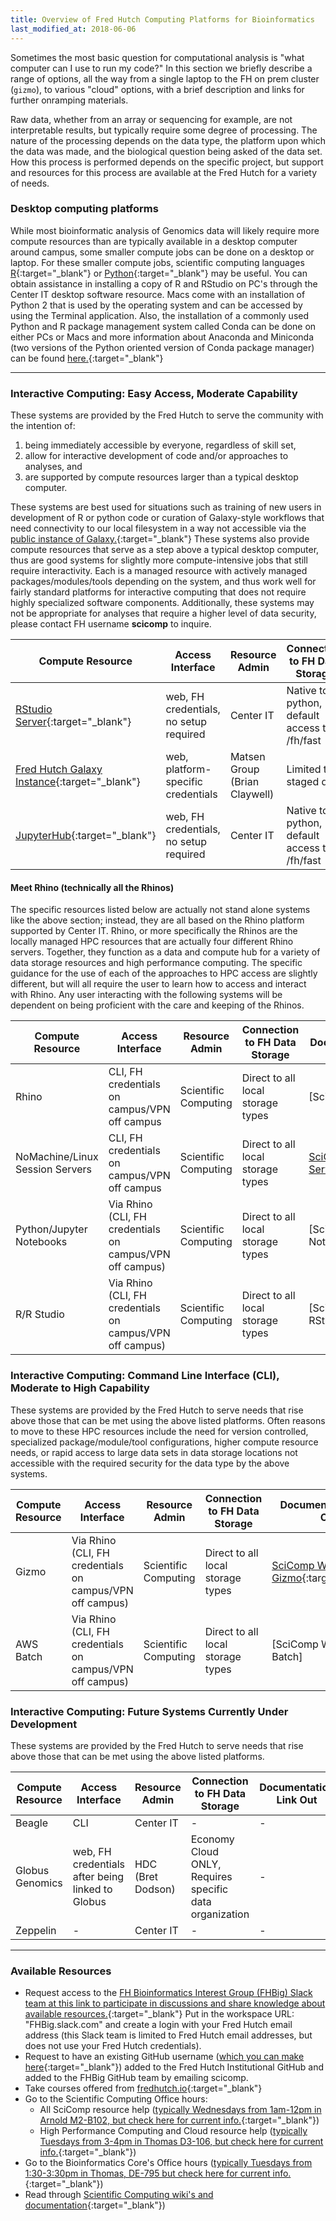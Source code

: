 ```yaml
---
title: Overview of Fred Hutch Computing Platforms for Bioinformatics
last_modified_at: 2018-06-06
---
```


Sometimes the most basic question for computational analysis is "what computer can
I use to run my code?" In this section we briefly describe a range of options, all
the way from a single laptop to the FH on prem cluster (`gizmo`), to various "cloud"
options, with a brief description and links for further onramping materials.

Raw data, whether from an array or sequencing for example, are not interpretable results, but typically require some degree of processing. The nature of the processing depends on the data type, the platform upon which the data was made, and the biological question being asked of the data set.  How this process is performed depends on the specific project, but support and resources for this process are available at the Fred Hutch for a variety of needs.  

### Desktop computing platforms
While most bioinformatic analysis of Genomics data will likely require more compute resources than are typically available in a desktop computer around campus, some smaller compute jobs can be done on a desktop or laptop.  For these smaller compute jobs, scientific computing languages [R](https://www.r-project.org){:target="_blank"}<!--_--> or [Python](https://www.python.org){:target="_blank"}<!--_--> may be useful. You can obtain assistance in installing a copy of R and RStudio on PC's through the Center IT desktop software resource.  Macs come with an installation of Python 2 that is used by the operating system and can be accessed by using the Terminal application.  Also, the installation of a commonly used Python and R package management system called Conda can be done on either PCs or Macs and more information about Anaconda and Miniconda (two versions of the Python oriented version of Conda package manager) can be found [here.](https://conda.io/docs/glossary.html#anaconda){:target="_blank"}<!--_-->

---
### Interactive Computing:  Easy Access, Moderate Capability
These systems are provided by the Fred Hutch to serve the community with the intention of:
1. being immediately accessible by everyone, regardless of skill set,
2. allow for interactive development of code and/or approaches to analyses, and
3. are supported by compute resources larger than a typical desktop computer.

 These systems are best used for situations such as training of new users in development of R or python code or curation of Galaxy-style workflows that need connectivity to our local filesystem in a way not accessible via the [public instance of Galaxy.](https://usegalaxy.org/){:target="_blank"}<!--_-->   These systems also provide compute resources that serve as a step above a typical desktop computer, thus are good systems for slightly more compute-intensive jobs that still require interactivity.  Each is a managed resource with actively managed packages/modules/tools depending on the system, and thus work well for fairly standard platforms for interactive computing that does not require highly specialized software components.  Additionally, these systems may not be appropriate for analyses that require a higher level of data security, please contact FH username **scicomp** to inquire.


Compute Resource | Access Interface | Resource Admin | Connection to FH Data Storage | Documentation Link Out
--- | --- | --- | --- | ---
[RStudio Server](http://rstudio.fhcrc.org){:target="_blank"}<!--_--> | web, FH credentials, no setup required | Center IT | Native to python, default access to /fh/fast | -
[Fred Hutch Galaxy Instance](http://galaxy.fredhutch.org/){:target="_blank"}<!--_--> | web, platform-specific credentials | Matsen Group (Brian Claywell) | Limited to staged data | -
[JupyterHub](https://jupyterhub.fhcrc.org/){:target="_blank"}<!--_--> | web, FH credentials, no setup required | Center IT | Native to python, default access to /fh/fast | -

#### Meet Rhino (technically all the Rhinos)
The specific resources listed below are actually not stand alone systems like the above section; instead, they are all based on the Rhino platform supported by Center IT.  Rhino, or more specifically the Rhinos are the locally managed HPC resources that are actually four different Rhino servers. Together, they function as a data and compute hub for a variety of data storage resources and high performance computing.  The specific guidance for the use of each of the approaches to HPC access are slightly different, but will all require the user to learn how to access and interact with Rhino.  Any user interacting with the following systems will be dependent on being proficient with the care and keeping of the Rhinos.

Compute Resource | Access Interface | Resource Admin | Connection to FH Data Storage | Documentation Link Out
--- | --- | --- | --- | ---
Rhino | CLI, FH credentials on campus/VPN off campus | Scientific Computing | Direct to all local storage types | [SciComp Wiki - Rhino]
NoMachine/Linux Session Servers | CLI, FH credentials on campus/VPN off campus | Scientific Computing | Direct to all local storage types |  [SciComp Wiki - Linux Servers](https://teams.fhcrc.org/sites/citwiki/SciComp/Pages/Using%20the%20Linux%20Session%20Servers.aspx){:target="_blank"}<!--_-->
Python/Jupyter Notebooks | Via Rhino (CLI, FH credentials on campus/VPN off campus) | Scientific Computing | Direct to all local storage types | [SciComp Wiki- Jupyter Notebooks]
R/R Studio | Via Rhino (CLI, FH credentials on campus/VPN off campus) | Scientific Computing | Direct to all local storage types | [SciComp Wiki - RStudio]


### Interactive Computing: Command Line Interface (CLI), Moderate to High Capability
These systems are provided by the Fred Hutch to serve needs that rise above those that can be met using the above listed platforms.  Often reasons to move to these HPC resources include the need for version controlled, specialized package/module/tool configurations, higher compute resource needs, or rapid access to large data sets in data storage locations not accessible with the required security for the data type by the above systems.  

Compute Resource | Access Interface | Resource Admin | Connection to FH Data Storage | Documentation Link Out
--- | --- | --- | --- | ---
Gizmo | Via Rhino (CLI, FH credentials on campus/VPN off campus) | Scientific Computing | Direct to all local storage types |  [SciComp Wiki - Gizmo](https://teams.fhcrc.org/sites/citwiki/SciComp/Pages/Gizmo%20and%20slurm,%20when%20use%20srun,%20sbatch%20or%20salloc.aspx){:target="_blank"}<!--_-->
AWS Batch | Via Rhino (CLI, FH credentials on campus/VPN off campus) | Scientific Computing |Direct to all local storage types |  [SciComp Wiki - AWS-Batch]

### Interactive Computing: Future Systems Currently Under Development
These systems are provided by the Fred Hutch to serve needs that rise above those that can be met using the above listed platforms.

Compute Resource | Access Interface | Resource Admin | Connection to FH Data Storage| Documentation Link Out
--- | --- | --- | --- | ---
Beagle | CLI | Center IT | - | -
Globus Genomics | web, FH credentials after being linked to Globus | HDC (Bret Dodson) | Economy Cloud ONLY, Requires specific data organization | -
Zeppelin | - | Center IT | - | -

---

### Available Resources
- Request access to the [FH Bioinformatics Interest Group (FHBig) Slack team at this link to participate in discussions and share knowledge about available resources.](https://slack.com/signin){:target="_blank"}<!--_--> Put in the workspace URL:  "FHBig.slack.com" and create a login with your Fred Hutch email address (this Slack team is limited to Fred Hutch email addresses, but does not use your Fred Hutch credentials).  
- Request to have an existing GitHub username ([which you can make here](https://github.com/){:target="_blank"}<!--_-->) added to the Fred Hutch Institutional GitHub and added to the FHBig GitHub team by emailing scicomp.  
- Take courses offered from [fredhutch.io](http://www.fredhutch.io/){:target="_blank"}<!--_-->
- Go to the Scientific Computing Office hours:
  - All SciComp resource help ([typically Wednesdays from 1am-12pm in Arnold M2-B102, but check here for current info.](https://teams.fhcrc.org/sites/citwiki/SciComp/Pages/SciComp%20Office%20Hours.aspx){:target="_blank"}<!--_-->)
  - High Performance Computing and Cloud resource help ([typically Tuesdays from 3-4pm in Thomas D3-106, but check here for current info.](https://teams.fhcrc.org/sites/citwiki/SciComp/Pages/SciComp%20Office%20Hours.aspx){:target="_blank"}<!--_-->)
- Go to the Bioinformatics Core's Office hours ([typically Tuesdays from 1:30-3:30pm in Thomas, DE-795 but check here for current info.](https://sharedresources.fredhutch.org/training/bioinformatics-drop-consulting){:target="_blank"}<!--_-->)
- Read through [Scientific Computing wiki's and documentation](https://teams.fhcrc.org/sites/citwiki/SciComp/Pages/Home.aspx?TreeField=Wiki_x0020_Page_x0020_Categories){:target="_blank"}<!--_-->)

